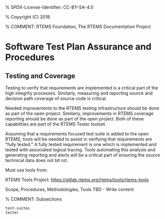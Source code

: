 % SPDX-License-Identifier: CC-BY-SA-4.0

% Copyright (C) 2018.

% COMMENT: RTEMS Foundation, The RTEMS Documentation Project

# Software Test Plan Assurance and Procedures

## Testing and Coverage

Testing to verify that requirements are implemented is a critical part of
the high integrity processes. Similarly, measuring and reporting source
and decision path coverage of source code is critical.

Needed improvements to the RTEMS testing infrastructure should be done
as part of the open project. Similarly, improvements in RTEMS coverage
reporting should be done as part of the open project. Both of these
capabilities are part of the RTEMS Tester toolset.

Assuming that a requirements focused test suite is added to the open
RTEMS, tools will be needed to assist in verifying that requirements are
"fully tested." A fully tested requirement is one which is implemented
and tested with associated logical tracing. Tools automating this analysis
and generating reporting and alerts will be a critical part of ensuring
the source technical data does not bit rot.

Must use tools from:

RTEMS Tools Project: <https://gitlab.rtems.org/rtems/tools/rtems-tools>

Scope, Procedures, Methodologies, Tools
TBD - Write content

% COMMENT: Subsections

```{toctree}
test-suites
tester
```
